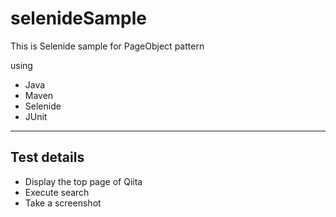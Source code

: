 # selenideSample
This is Selenide sample for PageObject pattern

using
- Java
- Maven
- Selenide
- JUnit

---

## Test details

- Display the top page of Qiita
- Execute search
- Take a screenshot
